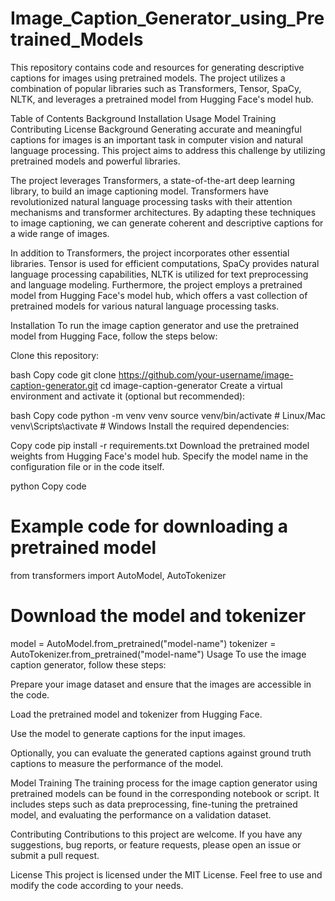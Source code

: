 # Image_Caption_Generator_using_Pretrained_Models
This repository contains code and resources for generating descriptive captions for images using pretrained models. The project utilizes a combination of popular libraries such as Transformers, Tensor, SpaCy, NLTK, and leverages a pretrained model from Hugging Face's model hub.

Table of Contents
Background
Installation
Usage
Model Training
Contributing
License
Background
Generating accurate and meaningful captions for images is an important task in computer vision and natural language processing. This project aims to address this challenge by utilizing pretrained models and powerful libraries.

The project leverages Transformers, a state-of-the-art deep learning library, to build an image captioning model. Transformers have revolutionized natural language processing tasks with their attention mechanisms and transformer architectures. By adapting these techniques to image captioning, we can generate coherent and descriptive captions for a wide range of images.

In addition to Transformers, the project incorporates other essential libraries. Tensor is used for efficient computations, SpaCy provides natural language processing capabilities, NLTK is utilized for text preprocessing and language modeling. Furthermore, the project employs a pretrained model from Hugging Face's model hub, which offers a vast collection of pretrained models for various natural language processing tasks.

Installation
To run the image caption generator and use the pretrained model from Hugging Face, follow the steps below:

Clone this repository:

bash
Copy code
git clone https://github.com/your-username/image-caption-generator.git
cd image-caption-generator
Create a virtual environment and activate it (optional but recommended):

bash
Copy code
python -m venv venv
source venv/bin/activate  # Linux/Mac
venv\Scripts\activate  # Windows
Install the required dependencies:

Copy code
pip install -r requirements.txt
Download the pretrained model weights from Hugging Face's model hub. Specify the model name in the configuration file or in the code itself.

python
Copy code
# Example code for downloading a pretrained model
from transformers import AutoModel, AutoTokenizer

# Download the model and tokenizer
model = AutoModel.from_pretrained("model-name")
tokenizer = AutoTokenizer.from_pretrained("model-name")
Usage
To use the image caption generator, follow these steps:

Prepare your image dataset and ensure that the images are accessible in the code.

Load the pretrained model and tokenizer from Hugging Face.

Use the model to generate captions for the input images.

Optionally, you can evaluate the generated captions against ground truth captions to measure the performance of the model.

Model Training
The training process for the image caption generator using pretrained models can be found in the corresponding notebook or script. It includes steps such as data preprocessing, fine-tuning the pretrained model, and evaluating the performance on a validation dataset.

Contributing
Contributions to this project are welcome. If you have any suggestions, bug reports, or feature requests, please open an issue or submit a pull request.

License
This project is licensed under the MIT License. Feel free to use and modify the code according to your needs.
